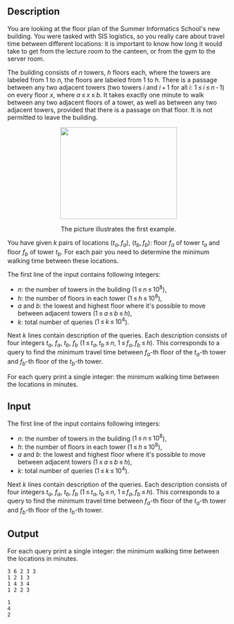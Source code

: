 ## Description

<div><p>You are looking at the floor plan of the Summer Informatics School's new building. You were tasked with SIS logistics, so you really care about travel time between different locations: it is important to know how long it would take to get from the lecture room to the canteen, or from the gym to the server room.</p><p>The building consists of <span class="tex-span"><i>n</i></span> towers, <span class="tex-span"><i>h</i></span> floors each, where the towers are labeled from <span class="tex-span">1</span> to <span class="tex-span"><i>n</i></span>, the floors are labeled from <span class="tex-span">1</span> to <span class="tex-span"><i>h</i></span>. There is a passage between any two adjacent towers (two towers <span class="tex-span"><i>i</i></span> and <span class="tex-span"><i>i</i> + 1</span> for all <span class="tex-span"><i>i</i></span>: <span class="tex-span">1 ≤ <i>i</i> ≤ <i>n</i> - 1</span>) on every floor <span class="tex-span"><i>x</i></span>, where <span class="tex-span"><i>a</i> ≤ <i>x</i> ≤ <i>b</i></span>. It takes exactly one minute to walk between any two adjacent floors of a tower, as well as between any two adjacent towers, provided that there is a passage on that floor. It is not permitted to leave the building.</p><center> <img class="tex-graphics" height="208px" src="file://xWVXPwba.png" style="max-width: 100.0%;max-height: 100.0%;" width="265px"><p><span class="tex-font-size-small">The picture illustrates the first example.</span> </p></center><p>You have given <span class="tex-span"><i>k</i></span> pairs of locations <span class="tex-span">(<i>t</i><sub class="lower-index"><i>a</i></sub>, <i>f</i><sub class="lower-index"><i>a</i></sub>)</span>, <span class="tex-span">(<i>t</i><sub class="lower-index"><i>b</i></sub>, <i>f</i><sub class="lower-index"><i>b</i></sub>)</span>: floor <span class="tex-span"><i>f</i><sub class="lower-index"><i>a</i></sub></span> of tower <span class="tex-span"><i>t</i><sub class="lower-index"><i>a</i></sub></span> and floor <span class="tex-span"><i>f</i><sub class="lower-index"><i>b</i></sub></span> of tower <span class="tex-span"><i>t</i><sub class="lower-index"><i>b</i></sub></span>. For each pair you need to determine the minimum walking time between these locations.</p></div><div class="input-specification"><p>The first line of the input contains following integers:</p><ul> <li> <span class="tex-span"><i>n</i></span>: the number of towers in the building (<span class="tex-span">1 ≤ <i>n</i> ≤ 10<sup class="upper-index">8</sup></span>), </li><li> <span class="tex-span"><i>h</i></span>: the number of floors in each tower (<span class="tex-span">1 ≤ <i>h</i> ≤ 10<sup class="upper-index">8</sup></span>), </li><li> <span class="tex-span"><i>a</i></span> and <span class="tex-span"><i>b</i></span>: the lowest and highest floor where it's possible to move between adjacent towers (<span class="tex-span">1 ≤ <i>a</i> ≤ <i>b</i> ≤ <i>h</i></span>), </li><li> <span class="tex-span"><i>k</i></span>: total number of queries (<span class="tex-span">1 ≤ <i>k</i> ≤ 10<sup class="upper-index">4</sup></span>). </li></ul><p>Next <span class="tex-span"><i>k</i></span> lines contain description of the queries. Each description consists of four integers <span class="tex-span"><i>t</i><sub class="lower-index"><i>a</i></sub></span>, <span class="tex-span"><i>f</i><sub class="lower-index"><i>a</i></sub></span>, <span class="tex-span"><i>t</i><sub class="lower-index"><i>b</i></sub></span>, <span class="tex-span"><i>f</i><sub class="lower-index"><i>b</i></sub></span> (<span class="tex-span">1 ≤ <i>t</i><sub class="lower-index"><i>a</i></sub>, <i>t</i><sub class="lower-index"><i>b</i></sub> ≤ <i>n</i></span>, <span class="tex-span">1 ≤ <i>f</i><sub class="lower-index"><i>a</i></sub>, <i>f</i><sub class="lower-index"><i>b</i></sub> ≤ <i>h</i></span>). This corresponds to a query to find the minimum travel time between <span class="tex-span"><i>f</i><sub class="lower-index"><i>a</i></sub></span>-th floor of the <span class="tex-span"><i>t</i><sub class="lower-index"><i>a</i></sub></span>-th tower and <span class="tex-span"><i>f</i><sub class="lower-index"><i>b</i></sub></span>-th floor of the <span class="tex-span"><i>t</i><sub class="lower-index"><i>b</i></sub></span>-th tower.</p></div><div class="output-specification"><p>For each query print a single integer: the minimum walking time between the locations in minutes.</p></div>

## Input

<p>The first line of the input contains following integers:</p><ul> <li> <span class="tex-span"><i>n</i></span>: the number of towers in the building (<span class="tex-span">1 ≤ <i>n</i> ≤ 10<sup class="upper-index">8</sup></span>), </li><li> <span class="tex-span"><i>h</i></span>: the number of floors in each tower (<span class="tex-span">1 ≤ <i>h</i> ≤ 10<sup class="upper-index">8</sup></span>), </li><li> <span class="tex-span"><i>a</i></span> and <span class="tex-span"><i>b</i></span>: the lowest and highest floor where it's possible to move between adjacent towers (<span class="tex-span">1 ≤ <i>a</i> ≤ <i>b</i> ≤ <i>h</i></span>), </li><li> <span class="tex-span"><i>k</i></span>: total number of queries (<span class="tex-span">1 ≤ <i>k</i> ≤ 10<sup class="upper-index">4</sup></span>). </li></ul><p>Next <span class="tex-span"><i>k</i></span> lines contain description of the queries. Each description consists of four integers <span class="tex-span"><i>t</i><sub class="lower-index"><i>a</i></sub></span>, <span class="tex-span"><i>f</i><sub class="lower-index"><i>a</i></sub></span>, <span class="tex-span"><i>t</i><sub class="lower-index"><i>b</i></sub></span>, <span class="tex-span"><i>f</i><sub class="lower-index"><i>b</i></sub></span> (<span class="tex-span">1 ≤ <i>t</i><sub class="lower-index"><i>a</i></sub>, <i>t</i><sub class="lower-index"><i>b</i></sub> ≤ <i>n</i></span>, <span class="tex-span">1 ≤ <i>f</i><sub class="lower-index"><i>a</i></sub>, <i>f</i><sub class="lower-index"><i>b</i></sub> ≤ <i>h</i></span>). This corresponds to a query to find the minimum travel time between <span class="tex-span"><i>f</i><sub class="lower-index"><i>a</i></sub></span>-th floor of the <span class="tex-span"><i>t</i><sub class="lower-index"><i>a</i></sub></span>-th tower and <span class="tex-span"><i>f</i><sub class="lower-index"><i>b</i></sub></span>-th floor of the <span class="tex-span"><i>t</i><sub class="lower-index"><i>b</i></sub></span>-th tower.</p>

## Output

<p>For each query print a single integer: the minimum walking time between the locations in minutes.</p>





```input1
3 6 2 3 3
1 2 1 3
1 4 3 4
1 2 2 3

```




```output1
1
4
2

```


